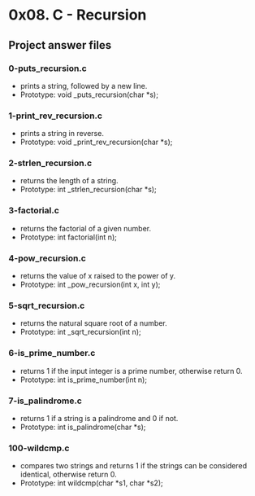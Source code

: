 # 0x08. C - Recursion
## Project answer files

### 0-puts_recursion.c
* prints a string, followed by a new line.
* Prototype: void _puts_recursion(char *s);

### 1-print_rev_recursion.c
* prints a string in reverse.
* Prototype: void _print_rev_recursion(char *s);

### 2-strlen_recursion.c
* returns the length of a string.
* Prototype: int _strlen_recursion(char *s);

### 3-factorial.c
* returns the factorial of a given number.
* Prototype: int factorial(int n);

### 4-pow_recursion.c
* returns the value of x raised to the power of y.
* Prototype: int _pow_recursion(int x, int y);

### 5-sqrt_recursion.c
* returns the natural square root of a number.
* Prototype: int _sqrt_recursion(int n);

### 6-is_prime_number.c
* returns 1 if the input integer is a prime number, otherwise return 0.
* Prototype: int is_prime_number(int n);

### 7-is_palindrome.c
* returns 1 if a string is a palindrome and 0 if not.
* Prototype: int is_palindrome(char *s);

### 100-wildcmp.c
* compares two strings and returns 1 if the strings can be considered identical, otherwise return 0.
* Prototype: int wildcmp(char *s1, char *s2);
